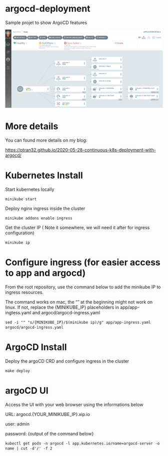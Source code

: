 # argocd-deployment
Sample projet to show ArgoCD features

![Image of Yaktocat](https://github.com/ptran32/argocd-deployment/blob/master/img/argo-ui-schema.png)

# More details
You can found more details on my blog:

https://ptran32.github.io/2020-05-28-continuous-k8s-deployment-with-argocd/

# Kubernetes Install

Start kubernetes locally
```
minikube start
```

Deploy nginx ingress inside the cluster
```
minikube addons enable ingress
```

Get the cluster IP ( Note it somewhere, we will need it after for ingress configuration)
```
minikube ip 
```

# Configure ingress (for easier access to app and argocd)
From the root repository, use the command below to add the minikube IP to ingress resources.

The command works on mac, the “” at the beginning might not work on linux. If not, replace the {MINIKUBE_IP} placeholders in app/app-ingtess.yaml and argocd/argocd-ingress.yaml

```
sed -i "" "s/{MINIKUBE_IP}/$(minikube ip)/g" app/app-ingress.yaml argocd/argocd-ingress.yaml
```

# ArgoCD Install

Deploy the argoCD CRD and configure ingress in the cluster
```
make deploy
```

# argoCD UI

Access the UI with your web browser using the informations below

URL: argocd.{YOUR_MINIKUBE_IP}.xip.io

user: admin

password: {output of the command below}

```
kubectl get pods -n argocd -l app.kubernetes.io/name=argocd-server -o name | cut -d'/' -f 2
```
